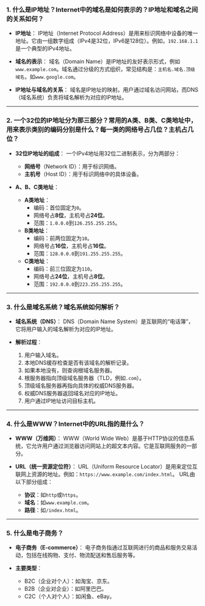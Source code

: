 ### 1. **什么是IP地址？Internet中的域名是如何表示的？IP地址和域名之间的关系如何？**

- **IP地址**：
  IP地址（Internet Protocol Address）是用来标识网络中设备的唯一地址。它由一组数字组成（IPv4是32位，IPv6是128位）。例如，`192.168.1.1` 是一个典型的IPv4地址。

- **域名的表示**：
  域名（Domain Name）是IP地址的友好表示形式，例如`www.example.com`。域名通过分级的方式组织，常见结构是：`主机名.域名.顶级域名`，如`www.google.com`。

- **IP地址与域名的关系**：
  域名是IP地址的映射。用户通过域名访问网站，而DNS（域名系统）负责将域名解析为对应的IP地址。

---

### 2. **一个32位的IP地址分为那三部分？常用的A类、B类、C类地址中，用来表示类别的编码分别是什么？每一类的网络号占几位？主机占几位？**

- **32位IP地址的组成**：
  一个IPv4地址用32位二进制表示，分为两部分：
  - **网络号**（Network ID）：用于标识网络。
  - **主机号**（Host ID）：用于标识网络中的具体设备。

- **A、B、C类地址**：
  - **A类地址**：
    - 编码：首位固定为`0`。
    - 网络号占**8位**，主机号占**24位**。
    - 范围：`1.0.0.0`到`126.255.255.255`。
  - **B类地址**：
    - 编码：前两位固定为`10`。
    - 网络号占**16位**，主机号占**16位**。
    - 范围：`128.0.0.0`到`191.255.255.255`。
  - **C类地址**：
    - 编码：前三位固定为`110`。
    - 网络号占**24位**，主机号占**8位**。
    - 范围：`192.0.0.0`到`223.255.255.255`。

---

### 3. **什么是域名系统？域名系统如何解析？**

- **域名系统（DNS）**：
  DNS（Domain Name System）是互联网的“电话簿”，它将用户输入的域名解析为对应的IP地址。

- **解析过程**：
  1. 用户输入域名。
  2. 本地DNS缓存检查是否有该域名的解析记录。
  3. 如果本地没有，则查询根域名服务器。
  4. 根服务器指向顶级域名服务器（TLD，例如`.com`）。
  5. 顶级域名服务器再指向具体的权威DNS服务器。
  6. 权威DNS服务器返回域名对应的IP地址。
  7. 用户通过IP地址访问目标主机。

---

### 4. **什么是WWW？Internet中的URL指的是什么？**

- **WWW（万维网）**：
  WWW（World Wide Web）是基于HTTP协议的信息系统，它允许用户通过浏览器访问网站上的超文本内容。它是互联网服务的一部分。

- **URL（统一资源定位符）**：
  URL（Uniform Resource Locator）是用来定位互联网上资源的地址。例如：`https://www.example.com/index.html`。
  URL由以下部分组成：
  - **协议**：如`http`或`https`。
  - **域名**：如`www.example.com`。
  - **路径**：如`/index.html`。

---

### 5. **什么是电子商务？**

- **电子商务（E-commerce）**：
  电子商务指通过互联网进行的商品和服务交易活动，包括在线购物、支付、物流配送和售后服务等。
  
- **主要类型**：
  - B2C（企业对个人）：如淘宝、京东。
  - B2B（企业对企业）：如阿里巴巴。
  - C2C（个人对个人）：如闲鱼、eBay。
